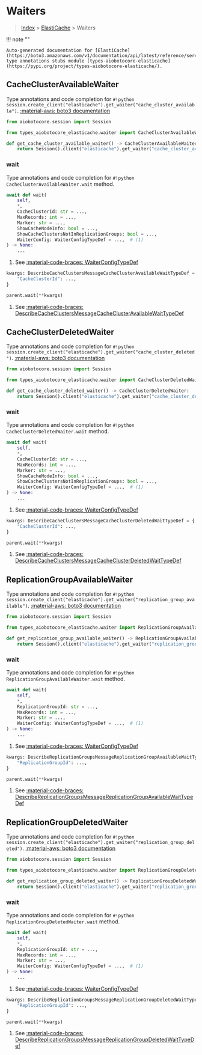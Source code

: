# Waiters

> [Index](../README.md) > [ElastiCache](./README.md) > Waiters

!!! note ""

    Auto-generated documentation for [ElastiCache](https://boto3.amazonaws.com/v1/documentation/api/latest/reference/services/elasticache.html#ElastiCache)
    type annotations stubs module [types-aiobotocore-elasticache](https://pypi.org/project/types-aiobotocore-elasticache/).

## CacheClusterAvailableWaiter

Type annotations and code completion for `#!python session.create_client("elasticache").get_waiter("cache_cluster_available")`.
[:material-aws: boto3 documentation](https://boto3.amazonaws.com/v1/documentation/api/latest/reference/services/elasticache.html#ElastiCache.Waiter.CacheClusterAvailable)

```python title="Usage example"
from aiobotocore.session import Session

from types_aiobotocore_elasticache.waiter import CacheClusterAvailableWaiter

def get_cache_cluster_available_waiter() -> CacheClusterAvailableWaiter:
    return Session().client("elasticache").get_waiter("cache_cluster_available")
```


### wait

Type annotations and code completion for `#!python CacheClusterAvailableWaiter.wait` method.

```python title="Method definition"
await def wait(
    self,
    *,
    CacheClusterId: str = ...,
    MaxRecords: int = ...,
    Marker: str = ...,
    ShowCacheNodeInfo: bool = ...,
    ShowCacheClustersNotInReplicationGroups: bool = ...,
    WaiterConfig: WaiterConfigTypeDef = ...,  # (1)
) -> None:
    ...
```

1. See [:material-code-braces: WaiterConfigTypeDef](./type_defs.md#waiterconfigtypedef) 


```python title="Usage example with kwargs"
kwargs: DescribeCacheClustersMessageCacheClusterAvailableWaitTypeDef = {  # (1)
    "CacheClusterId": ...,
}

parent.wait(**kwargs)
```

1. See [:material-code-braces: DescribeCacheClustersMessageCacheClusterAvailableWaitTypeDef](./type_defs.md#describecacheclustersmessagecacheclusteravailablewaittypedef) 
## CacheClusterDeletedWaiter

Type annotations and code completion for `#!python session.create_client("elasticache").get_waiter("cache_cluster_deleted")`.
[:material-aws: boto3 documentation](https://boto3.amazonaws.com/v1/documentation/api/latest/reference/services/elasticache.html#ElastiCache.Waiter.CacheClusterDeleted)

```python title="Usage example"
from aiobotocore.session import Session

from types_aiobotocore_elasticache.waiter import CacheClusterDeletedWaiter

def get_cache_cluster_deleted_waiter() -> CacheClusterDeletedWaiter:
    return Session().client("elasticache").get_waiter("cache_cluster_deleted")
```


### wait

Type annotations and code completion for `#!python CacheClusterDeletedWaiter.wait` method.

```python title="Method definition"
await def wait(
    self,
    *,
    CacheClusterId: str = ...,
    MaxRecords: int = ...,
    Marker: str = ...,
    ShowCacheNodeInfo: bool = ...,
    ShowCacheClustersNotInReplicationGroups: bool = ...,
    WaiterConfig: WaiterConfigTypeDef = ...,  # (1)
) -> None:
    ...
```

1. See [:material-code-braces: WaiterConfigTypeDef](./type_defs.md#waiterconfigtypedef) 


```python title="Usage example with kwargs"
kwargs: DescribeCacheClustersMessageCacheClusterDeletedWaitTypeDef = {  # (1)
    "CacheClusterId": ...,
}

parent.wait(**kwargs)
```

1. See [:material-code-braces: DescribeCacheClustersMessageCacheClusterDeletedWaitTypeDef](./type_defs.md#describecacheclustersmessagecacheclusterdeletedwaittypedef) 
## ReplicationGroupAvailableWaiter

Type annotations and code completion for `#!python session.create_client("elasticache").get_waiter("replication_group_available")`.
[:material-aws: boto3 documentation](https://boto3.amazonaws.com/v1/documentation/api/latest/reference/services/elasticache.html#ElastiCache.Waiter.ReplicationGroupAvailable)

```python title="Usage example"
from aiobotocore.session import Session

from types_aiobotocore_elasticache.waiter import ReplicationGroupAvailableWaiter

def get_replication_group_available_waiter() -> ReplicationGroupAvailableWaiter:
    return Session().client("elasticache").get_waiter("replication_group_available")
```


### wait

Type annotations and code completion for `#!python ReplicationGroupAvailableWaiter.wait` method.

```python title="Method definition"
await def wait(
    self,
    *,
    ReplicationGroupId: str = ...,
    MaxRecords: int = ...,
    Marker: str = ...,
    WaiterConfig: WaiterConfigTypeDef = ...,  # (1)
) -> None:
    ...
```

1. See [:material-code-braces: WaiterConfigTypeDef](./type_defs.md#waiterconfigtypedef) 


```python title="Usage example with kwargs"
kwargs: DescribeReplicationGroupsMessageReplicationGroupAvailableWaitTypeDef = {  # (1)
    "ReplicationGroupId": ...,
}

parent.wait(**kwargs)
```

1. See [:material-code-braces: DescribeReplicationGroupsMessageReplicationGroupAvailableWaitTypeDef](./type_defs.md#describereplicationgroupsmessagereplicationgroupavailablewaittypedef) 
## ReplicationGroupDeletedWaiter

Type annotations and code completion for `#!python session.create_client("elasticache").get_waiter("replication_group_deleted")`.
[:material-aws: boto3 documentation](https://boto3.amazonaws.com/v1/documentation/api/latest/reference/services/elasticache.html#ElastiCache.Waiter.ReplicationGroupDeleted)

```python title="Usage example"
from aiobotocore.session import Session

from types_aiobotocore_elasticache.waiter import ReplicationGroupDeletedWaiter

def get_replication_group_deleted_waiter() -> ReplicationGroupDeletedWaiter:
    return Session().client("elasticache").get_waiter("replication_group_deleted")
```


### wait

Type annotations and code completion for `#!python ReplicationGroupDeletedWaiter.wait` method.

```python title="Method definition"
await def wait(
    self,
    *,
    ReplicationGroupId: str = ...,
    MaxRecords: int = ...,
    Marker: str = ...,
    WaiterConfig: WaiterConfigTypeDef = ...,  # (1)
) -> None:
    ...
```

1. See [:material-code-braces: WaiterConfigTypeDef](./type_defs.md#waiterconfigtypedef) 


```python title="Usage example with kwargs"
kwargs: DescribeReplicationGroupsMessageReplicationGroupDeletedWaitTypeDef = {  # (1)
    "ReplicationGroupId": ...,
}

parent.wait(**kwargs)
```

1. See [:material-code-braces: DescribeReplicationGroupsMessageReplicationGroupDeletedWaitTypeDef](./type_defs.md#describereplicationgroupsmessagereplicationgroupdeletedwaittypedef) 
